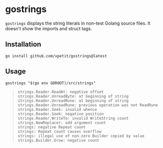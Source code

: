 # gostrings

`gostrings` displays the string literals in non-test Golang source files.
It doesn't show the imports and struct tags.

## Installation

```
go install github.com/xpetit/gostrings@latest
```

## Usage

```shell
gostrings "$(go env GOROOT)/src/strings"
```

> ```
> strings.Reader.ReadAt: negative offset
> strings.Reader.UnreadByte: at beginning of string
> strings.Reader.UnreadRune: at beginning of string
> strings.Reader.UnreadRune: previous operation was not ReadRune
> strings.Reader.Seek: invalid whence
> strings.Reader.Seek: negative position
> strings.Reader.WriteTo: invalid WriteString count
> strings.NewReplacer: odd argument count
> strings: negative Repeat count
> strings: Repeat count causes overflow
> strings: illegal use of non-zero Builder copied by value
> strings.Builder.Grow: negative count
> ```
